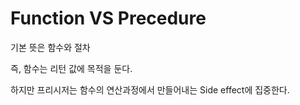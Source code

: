 # Function VS Precedure 

기본 뜻은 함수와 절차

즉, 함수는 리턴 값에 목적을 둔다.

하지만 프리시저는 함수의 연산과정에서 만들어내는 Side effect에 집중한다.

